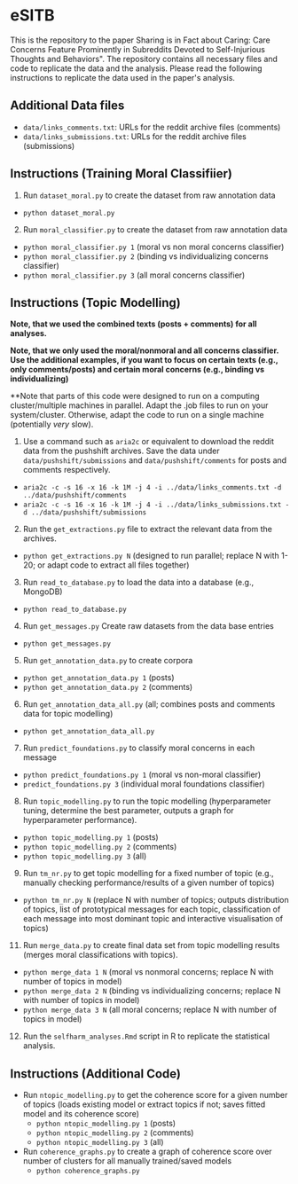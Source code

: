 # eSITB

This is the repository to the paper Sharing is in Fact about Caring: Care Concerns Feature Prominently in Subreddits Devoted to Self-Injurious Thoughts and Behaviors".
The repository contains all necessary files and code to replicate the data and the analysis. Please read the following instructions to replicate the data used in the paper's analysis.

## Additional Data files

- `data/links_comments.txt`: URLs for the reddit archive files (comments)
- `data/links_submissions.txt`: URLs for the reddit archive files (submissions)

## Instructions (Training Moral Classifiier)
1. Run `dataset_moral.py` to create the dataset from raw annotation data
  - `python dataset_moral.py`
2. Run `moral_classifier.py` to create the dataset from raw annotation data
  - `python moral_classifier.py 1` (moral vs non moral concerns classifier)
  - `python moral_classifier.py 2` (binding vs individualizing concerns classifier)
  - `python moral_classifier.py 3` (all moral concerns classifier)

## Instructions (Topic Modelling)

**Note, that we used the combined texts (posts + comments) for all analyses.**

**Note, that we only used the moral/nonmoral and all concerns classifier.
Use the additional examples, if you want to focus on certain texts (e.g., only comments/posts) and certain moral concerns (e.g., binding vs individualizing)**

**Note that parts of this code were designed to run on a computing cluster/multiple machines in parallel. Adapt the .job files to run on your system/cluster. Otherwise, adapt the code to run on a single machine (potentially *very* slow).

1. Use a command such as `aria2c` or equivalent to download the reddit data from the pushshift archives. Save the data under `data/pushshift/submissions` and `data/pushshift/comments` for posts and comments respectively.
  - `aria2c -c -s 16 -x 16 -k 1M -j 4 -i ../data/links_comments.txt -d ../data/pushshift/comments`
  - `aria2c -c -s 16 -x 16 -k 1M -j 4 -i ../data/links_submissions.txt -d ../data/pushshift/submissions`
2. Run the `get_extractions.py` file to extract the relevant data from the archives.
  - `python get_extractions.py N` (designed to run parallel; replace N with 1-20; or adapt code to extract all files together)
3. Run `read_to_database.py` to load the data into a database (e.g., MongoDB)
  - `python read_to_database.py`
4. Run `get_messages.py` Create raw datasets from the data base entries
- `python get_messages.py`
5. Run `get_annotation_data.py` to create corpora 
  - `python get_annotation_data.py 1` (posts)
  - `python get_annotation_data.py 2` (comments)
6. Run `get_annotation_data_all.py` (all; combines posts and comments data for topic modelling)
  - `python get_annotation_data_all.py` 
7. Run `predict_foundations.py` to classify moral concerns in each message
  - `python predict_foundations.py 1` (moral vs non-moral classifier)
  - `predict_foundations.py 3` (individual moral foundations classifier)
8. Run `topic_modelling.py` to run the topic modelling (hyperparameter tuning, determine the best parameter, outputs a graph for hyperparameter performance). 
  - `python topic_modelling.py 1` (posts)
  - `python topic_modelling.py 2` (comments)
  - `python topic_modelling.py 3` (all)
9. Run `tm_nr.py` to get topic modelling for a fixed number of topic (e.g., manually checking performance/results of a given number of topics)
  - `python tm_nr.py N` (replace N with number of topics; outputs distribution of topics, list of prototypical messages for each topic, classification of each message into most dominant topic and interactive visualisation of topics)
11. Run `merge_data.py` to create final data set from topic modelling results (merges moral classifications with topics).
  - `python merge_data 1 N` (moral vs nonmoral concerns; replace N with number of topics in model)
  - `python merge_data 2 N` (binding vs individualizing concerns; replace N with number of topics in model)
  - `python merge_data 3 N` (all moral concerns; replace N with number of topics in model)
12. Run the `selfharm_analyses.Rmd` script in R to replicate the statistical analysis.

## Instructions (Additional Code)
- Run `ntopic_modelling.py` to get the coherence score for a given number of topics (loads existing model or extract topics if not; saves fitted model and its coherence score)
  - `python ntopic_modelling.py 1` (posts)
  - `python ntopic_modelling.py 2` (comments)
  - `python ntopic_modelling.py 3` (all)
- Run `coherence_graphs.py` to create a graph of coherence score over number of clusters for all manually trained/saved models
  - `python coherence_graphs.py` 
